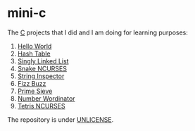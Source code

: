 # mini-c

The [C](https://www.c-language.org) projects that I did and I am doing for
learning purposes:

1. [Hello World](./hello_world)
2. [Hash Table](./hash_table)
3. [Singly Linked List](./singly_linked_list)
4. [Snake NCURSES](./snake_ncurses)
5. [String Inspector](./string_inspector)
6. [Fizz Buzz](./fizzbuzz)
7. [Prime Sieve](./prime_sieve)
8. [Number Wordinator](./number_wordinator)
9. [Tetris NCURSES](./tetris_ncurses)

The repository is under [UNLICENSE](https://unlicense.org).
